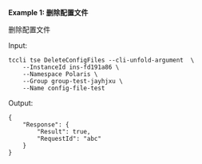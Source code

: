 **Example 1: 删除配置文件**

删除配置文件

Input: 

```
tccli tse DeleteConfigFiles --cli-unfold-argument  \
    --InstanceId ins-fd191a86 \
    --Namespace Polaris \
    --Group group-test-jayhjxu \
    --Name config-file-test
```

Output: 
```
{
    "Response": {
        "Result": true,
        "RequestId": "abc"
    }
}
```

